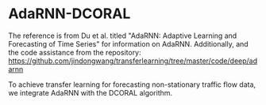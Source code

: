 # AdaRNN-DCORAL
The reference is from Du et al. titled "AdaRNN: Adaptive Learning and Forecasting of Time Series" for information on AdaRNN. Additionally, and the code assistance from the repository: https://github.com/jindongwang/transferlearning/tree/master/code/deep/adarnn

To achieve transfer learning for forecasting non-stationary traffic flow data, we integrate AdaRNN with the DCORAL algorithm.
